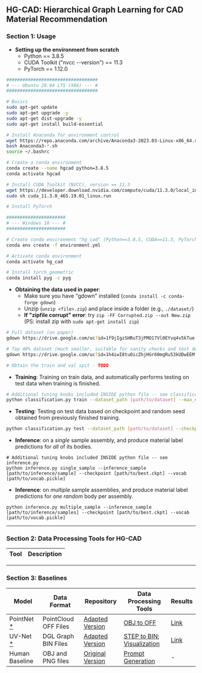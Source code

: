## HG-CAD: Hierarchical Graph Learning for CAD Material Recommendation

### Section 1: Usage

- **Setting up the environment from scratch**
  - Python == 3.8.5
  - CUDA Toolkit ("nvcc --version") == 11.3
  - PyTorch == 1.12.0

```bash
##################################
# --- Ubuntu 20.04 LTS (X86) --- #
##################################

# Basics
sudo apt-get update
sudo apt-get upgrade -y
sudo apt-get dist-upgrade -y
sudo apt-get install build-essential

# Install Anaconda for environment control
wget https://repo.anaconda.com/archive/Anaconda3-2023.03-Linux-x86_64.sh
bash Anaconda3-*.sh
source ~/.bashrc

# Create a conda environment
conda create --name hgcad python=3.8.5
conda activate hgcad

# Install CUDA Toolkit (NVCC), version == 11.3
wget https://developer.download.nvidia.com/compute/cuda/11.3.0/local_installers/cuda_11.3.0_465.19.01_linux.run
sudo sh cuda_11.3.0_465.19.01_linux.run

# Install PyTorch

######################
# --- Windows 10 --- #
######################

# Create conda environment "hg_cad" (Python==3.8.5, CUDA==11.3, PyTorch==1.12.0)
conda env create -f environment.yml

# Activate conda environment
conda activate hg_cad

# Install torch_geometric
conda install pyg -c pyg
```

- **Obtaining the data used in paper**:
  - Make sure you have "gdown" installed (`conda install -c conda-forge gdown`)
  - Unzip (`unzip <file>.zip`) and place inside a folder (e.g., `./dataset/`)
  - **If "zipfile corrupt" error**: try `zip -FF Corrupted.zip --out New.zip` (PS: install zip with `sudo apt-get install zip`)
```bash
# Full dataset (on paper)
gdown https://drive.google.com/uc?id=1f9jIgzSHRuT3jPMO17Vl0EYvq4v5kTue

# Top 40% dataset (much smaller, suitable for sanity checks and test developments)
gdown https://drive.google.com/uc?id=1h4iwI8tuOicZhjHGr60mgRu53kUDwEEM

# Obtain the train and val spit - TODO
```

- **Training**: Training on train data, and automatically performs testing on test data when training is finished.
```bash
# Additional tuning knobs included INSIDE python file -- see classification.py
python classification.py train --dataset_path [path/to/dataset] --max_epoch 100 --batch_size 16 --gpus 1
```

- **Testing**: Testing on test data based on checkpoint and random seed obtained from previously finished training.
```bash
python classification.py test --dataset_path [path/to/dataset] --checkpoint [path/to/best.ckpt] --random_seed [seed integer]
```

- **Inference**: on a *single* sample assembly, and produce material label predictions for *all* of its bodies.
```
# Additional tuning knobs included INSIDE python file -- see inference.py
python inference.py single_sample --inference_sample [path/to/inference/sample] --checkpoint [path/to/best.ckpt] --vocab [path/to/vocab.pickle]
```

- **Inference**: on *multiple* sample assemblies, and produce material label predictions for *one random* body per assembly.
```
python inference.py multiple_sample --inference_sample [path/to/inference/samples] --checkpoint [path/to/best.ckpt] --vocab [path/to/vocab.pickle]
```

---

### Section 2: Data Processing Tools for HG-CAD

| Tool | Description |
| -- | -- |


---

### Section 3: Baselines

| Model | Data Format | Repository | Data Processing Tools | Results |
| -- | -- | -- | -- | -- |
| PointNet [*](https://doi.org/10.48550/arXiv.1612.00593) | PointCloud OFF Files | [Adapted Version](https://github.com/BrandonBian/pointnet-tensorflow) | [OBJ to OFF](TODO) | [Link](https://drive.google.com/drive/folders/1gD5NRNyzzHVVn0mfhRETty_dEB-Wut0N?usp=share_link) |
| UV-Net [*](https://doi.org/10.48550/arXiv.2006.10211) | DGL Graph BIN Files | [Adapted Version](https://github.com/BrandonBian/UV-Net) | [STEP to BIN](TODO); [Visualization](TODO) | [Link](https://drive.google.com/drive/folders/1GS14bYIzT5ut42Tr50X6nOTdyKpmDXdQ?usp=share_link) |
| Human Baseline | OBJ and PNG files | [Original Version](https://github.com/BrandonBian/Human-Baseline) | [Prompt Generation](TODO) | - |
